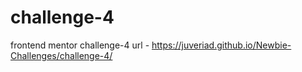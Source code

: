 # challenge-4
frontend mentor challenge-4
url -   https://juveriad.github.io/Newbie-Challenges/challenge-4/
